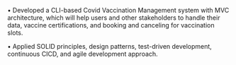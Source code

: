 • Developed a CLI-based Covid Vaccination Management system with MVC architecture, which will help users and other stakeholders to handle their data, vaccine certifications, and booking and canceling for vaccination slots.

• Applied SOLID principles, design patterns, test-driven development, continuous CICD, and agile development approach.
